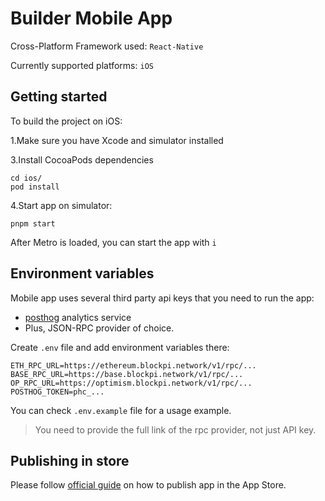 # Builder Mobile App

Cross-Platform Framework used: `React-Native`

Currently supported platforms: `iOS`

## Getting started

To build the project on iOS:

1.Make sure you have Xcode and simulator installed

3.Install CocoaPods dependencies

```shell
cd ios/
pod install
```

4.Start app on simulator:

```shell
pnpm start
```

After Metro is loaded, you can start the app with `i`

## Environment variables

Mobile app uses several third party api keys that you need to run the app:

- [posthog](https://posthog.com/) analytics service
- Plus, JSON-RPC provider of choice.

Create `.env` file and add environment variables there:

```
ETH_RPC_URL=https://ethereum.blockpi.network/v1/rpc/...
BASE_RPC_URL=https://base.blockpi.network/v1/rpc/...
OP_RPC_URL=https://optimism.blockpi.network/v1/rpc/...
POSTHOG_TOKEN=phc_...
```

You can check `.env.example` file for a usage example.

> You need to provide the full link of the rpc provider, not just API key.

## Publishing in store

Please follow [official guide](https://reactnative.dev/docs/publishing-to-app-store) on how to publish app in the App Store.
